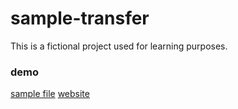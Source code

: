 # sample-transfer
This is a fictional project used for learning purposes.

### demo
[sample file](https://transfer.swdriessen.nl/downloads/5b9c6793ebad8)
[website](https://transfer.swdriessen.nl)
